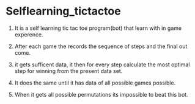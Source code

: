 # Selflearning_tictactoe

1) It is a self learning tic tac toe program(bot) that learn with in game experence.

2) After each game the records the sequence of steps and the final out come.

3) it gets sufficent data, it then for every step calculate the most optimal step for winning from the present data set.

4) It does the same until it has data of all possible games possible.

5) When it gets all possible permutations its impossible to beat this bot.
